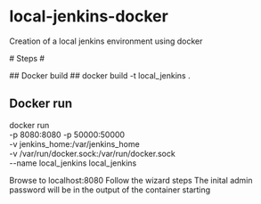 # local-jenkins-docker
Creation of a local jenkins environment using docker


# Steps #

## Docker build ##
docker build -t local_jenkins .

## Docker run ## 
docker run \
-p 8080:8080 -p 50000:50000 \
-v jenkins_home:/var/jenkins_home \
-v /var/run/docker.sock:/var/run/docker.sock \
--name local_jenkins local_jenkins



Browse to localhost:8080
Follow the wizard steps
The inital admin password will be in the output of the container starting
